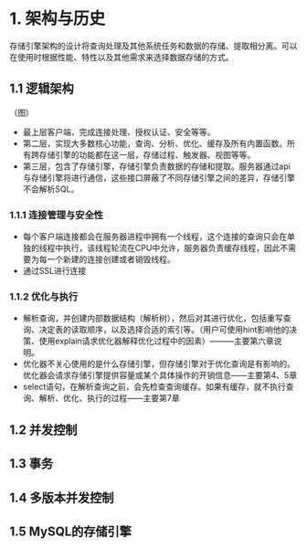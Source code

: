 # 1. 架构与历史
存储引擎架构的设计将查询处理及其他系统任务和数据的存储、提取相分离。可以在使用时根据性能、特性以及其他需求来选择数据存储的方式。

## 1.1 逻辑架构
（图）
- 最上层客户端，完成连接处理、授权认证、安全等等。
- 第二层，实现大多数核心功能，查询、分析、优化、缓存及所有内置函数。所有跨存储引擎的功能都在这一层，存储过程、触发器、视图等等。
- 第三层，包含了存储引擎，存储引擎负责数据的存储和提取。服务器通过api与存储引擎将进行通信，这些接口屏蔽了不同存储引擎之间的差异，存储引擎不会解析SQL。

### 1.1.1 连接管理与安全性
- 每个客户端连接都会在服务器进程中拥有一个线程，这个连接的查询只会在单独的线程中执行，该线程轮流在CPU中允许，服务器负责缓存线程，因此不需要为每一个新建的连接创建或者销毁线程。
- 通过SSL进行连接

### 1.1.2 优化与执行
- 解析查询，并创建内部数据结构（解析树），然后对其进行优化，包括重写查询、决定表的读取顺序，以及选择合适的索引等。（用户可使用hint影响他的决策、使用explain请求优化器解释优化过程中的因素）———主要第六章说明。 
- 优化器不关心使用的是什么存储引擎，但存储引擎对于优化查询是有影响的。优化器会请求存储引擎提供容量或某个具体操作的开销信息——主要第4、5章
- select语句，在解析查询之前，会先检查查询缓存。如果有缓存，就不执行查询、解析、优化、执行的过程——主要第7章

## 1.2 并发控制



## 1.3 事务


## 1.4 多版本并发控制



## 1.5 MySQL的存储引擎




